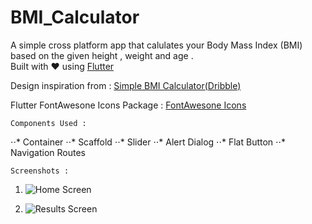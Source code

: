 # BMI_Calculator

A simple cross platform app that calulates your Body Mass Index (BMI) based on the given height , weight and age .</br> Built with ♥ using <a href="https://flutter.dev/" target="_blank">Flutter</a>

Design inspiration from : <a href="https://dribbble.com/shots/4585382-Simple-BMI-Calculator" target="_blank">Simple BMI Calculator(Dribble)</a>

Flutter FontAwesone Icons Package : <a href="https://pub.dev/packages/font_awesome_flutter" target="_blank">FontAwesone Icons</a>


    Components Used :



   ⋅⋅* Container
   ⋅⋅* Scaffold
   ⋅⋅* Slider
   ⋅⋅* Alert Dialog
   ⋅⋅* Flat Button
   ⋅⋅* Navigation Routes



    Screenshots :
   1. ![Home Screen](https://lh3.googleusercontent.com/Ygn55JqOrnewYSvGQTGEa8XUfFyPIJdFKITAxj9AzsS_pPhyZpNhA9iRQ3sbdsbAkFGyo5Pymx6woWgXds1sOox18vYXPfs8LxZjsYcemh-I1LGJ2R0W6xWJiuriqNXsMgCLTz9nYcRZFTs5W3es3dmLbkCpwNox0Y-uKBH578Vx0LXjD7wXo69wIpdf8B9MiExPyrWRlcSuLT20j__5KNsVIeN3nhkk5F-2ta54Fpkm183T6yOly4uBoly_nuLeHxTWD8PaCFNeQibYGXNdKigZ-p4nfaU4sin4k--7S5sQnbDq-_mqPph0ODXBCGMpe5AyppdGhnuai9wxda83J_Aq97u1x0Jqw0-IsocZdTyzJrIaLh71KjNyZxdzfCpX24RgxI_Zh8ppJyQRLZFMFQPeuD3Mgn61oQ-Mnlc80cok4vjmlEioXVo2pEi4C9bz5L57YB2or-A427HSJRkxynbHVv__nuDrRmny3MF7X24biFzAny6ZfStz1Im8L44FCTbTkadExG9osJmhr0LE_MOEYB2LDNgMe1g-9_bQXXAeaAPC2yIJFv2h6qpqsVLlGxh5cb5EXIYotUQ__kDzQs8tYBwzquj_XVRxRxF6tEiqpfsJYEXqQqwHj-_0b2LP0_mtcaEXaNjOrp4zDLMmtrz-6pFEO2O65oETOMV1NXEjcqffKztwm5zXmMp6r_iUhZ5BMJMXrGNn2XBbIF1x45BDoy8Z6NcZZ5A-p2MQXrjI491vpw=s969-no "Home Screen")
               
                
  2.  ![Results Screen](https://photos.google.com/share/AF1QipPulr9ZJaDFZsyCP_BUpyZS_x8n9yLjKyWNZk0t5mGoovSeEn20w9_SROg1UvemzQ/photo/AF1QipMR64soZ-HNWOXWmI9-LQUjvEN_WXPTTEOuJ-LN?key=WHEtUnZoM1p5OU5lS0F6elNnMVAzTnNGQmVmbzdn "Results Screen")
        










 

